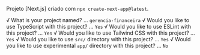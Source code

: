 Projeto [Next.js] criado com `npx create-next-app@latest`.

√ What is your project named? ... `gerencia-financeira`
√ Would you like to use TypeScript with this project? ... `Yes`
√ Would you like to use ESLint with this project? ... `Yes`
√ Would you like to use Tailwind CSS with this project? ... `Yes`
√ Would you like to use `src/` directory with this project? ... `Yes`
√ Would you like to use experimental `app/` directory with this project? ... `No`


